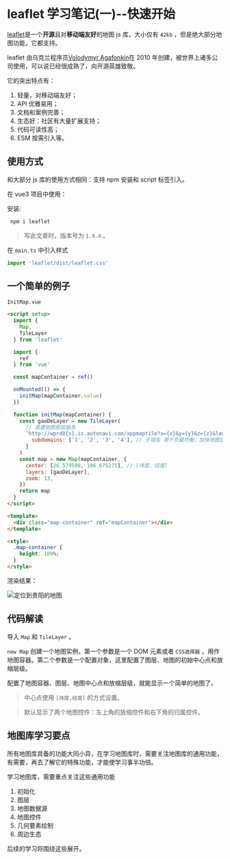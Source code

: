 # leaflet 学习笔记(一)--快速开始

[leaflet](https://leafletjs.com/)是一个**开源**且对**移动端友好**的地图 js 库，大小仅有 `42kb` ，但是绝大部分地图功能，它都支持。

leaflet 由乌克兰程序员[Volodymyr Agafonkin](https://agafonkin.com/)在 2010 年创建，被世界上诸多公司使用，可以说已经很成熟了，向开源英雄致敬。

它的突出特点有：

1. 轻量，对移动端友好；
2. API 优雅易用；
3. 文档和案例完善；
4. 生态好：社区有大量扩展支持；
5. 代码可读性高；
6. ESM 按需引入等。

## 使用方式

和大部分 js 库的使用方式相同：支持 npm 安装和 script 标签引入。

在 vue3 项目中使用：

安装:

```BASH
 npm i leaflet
```

> 写此文章时，版本号为 `1.9.4` 。

在 `main.ts` 中引入样式

```js
import 'leaflet/dist/leaflet.css'
```

## 一个简单的例子

 `InitMap.vue`

```html
<script setup>
  import {
    Map,
    TileLayer
  } from 'leaflet'

  import {
    ref
  } from 'vue'

  const mapContainer = ref()

  onMounted(() => {
    initMap(mapContainer.value)
  })

  function initMap(mapContainer) {
    const gaoDeLayer = new TileLayer(
      // 高德地图图层服务
      'http://wprd0{s}.is.autonavi.com/appmaptile?x={x}&y={y}&z={z}&lang=zh_cn&size=1&scl=1&style=7', {
        subdomains: ['1', '2', '3', '4'], // 子域名 用于负载均衡，加快地图加载速度
      }
    )
    const map = new Map(mapContainer, {
      center: [26.579508, 106.675271], // [纬度，经度]
      layers: [gaoDeLayer],
      zoom: 13,
    })
    return map
  }
</script>

<template>
  <div class="map-container" ref="mapContainer"></div>
</template>

<style>
  .map-container {
    height: 100%;
  }
</style>
```

渲染结果：

![定位到贵阳的地图](https://cdn.staticaly.com/gh/jackchoumine/jack-picture@master/leaflet-init-demo-00.png)

## 代码解读

导入 `Map` 和 `TileLayer` 。

`new Map` 创建一个地图实例，第一个参数是一个 DOM 元素或者 `CSS选择器` ，用作地图容器。第二个参数是一个配置对象，这里配置了图层、地图的初始中心点和放缩层级。

配置了地图容器、图层、地图中心点和放缩层级，就能显示一个简单的地图了。

> 中心点使用 `[纬度,经度]` 的方式设置。

> 默认显示了两个地图控件：左上角的放缩控件和右下角的归属控件。

## 地图库学习要点

所有地图库具备的功能大同小异，在学习地图库时，需要关注地图库的通用功能，有需要，再去了解它的特殊功能，才能使学习事半功倍。

学习地图库，需要重点关注这些通用功能

1. 初始化
2. 图层
3. 地图数据源
4. 地图控件
5. 几何要素绘制
6. 周边生态

后续的学习将围绕这些展开。
